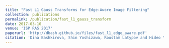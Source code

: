 ```yaml
---
title: "Fast L1 Gauss Transforms for Edge-Aware Image Filtering"
collection: publications
permalink: /publication/fast_l1_gauss_transform
date: 2017-03-10
venue: 'ISP RAS 2017'
paperurl: 'http://dbash.github.io/files/fast_l1_edge_aware.pdf'
citation: 'Dina Bashkirova, Shin Yoshizawa, Roustam Latypov and Hideo Yokota. (2017). &quot;Fast L1 Gauss Transforms for Edge-Aware Image Filtering.&quot; <i>Proceedings of ISP RAS</i>.'
---
```

